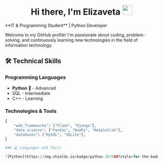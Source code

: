 <h1 align="center">Hi there, I'm Elizaveta
<img src="https://github.com/blackcater/blackcater/raw/main/images/Hi.gif" height="32"/></h1>
**IT & Programming Student** | Python Developer

Welcome to my GitHub profile! I'm passionate about coding, problem-solving, and continuously learning new technologies in the field of information technology.

## 🛠 Technical Skills

### **Programming Languages**
- **Python** 🐍 - Advanced
- SQL - Intermediate
- C++ - Learning

### **Technologies & Tools**
```python
{
    "web_frameworks": ["Flask", "Django"],
    "data_science": ["Pandas", "NumPy", "Matplotlib"],
    "databases": ["MySQL", "SQLite"],
}

### 💻 Languages and Tools

![Python](https://img.shields.io/badge/python-3670A0?style=for-the-badge&logo=python&logoColor=ffdd54)
